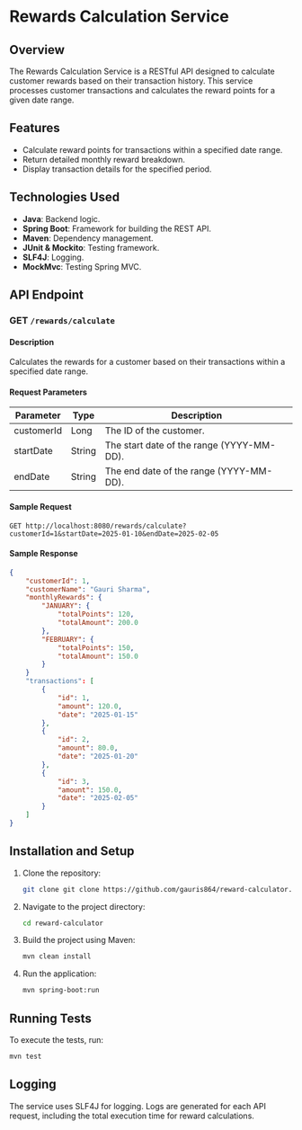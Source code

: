 # Rewards Calculation Service

## Overview
The Rewards Calculation Service is a RESTful API designed to calculate customer rewards based on their transaction history. This service processes customer transactions and calculates the reward points for a given date range.

## Features
- Calculate reward points for transactions within a specified date range.
- Return detailed monthly reward breakdown.
- Display transaction details for the specified period.

## Technologies Used
- **Java**: Backend logic.
- **Spring Boot**: Framework for building the REST API.
- **Maven**: Dependency management.
- **JUnit & Mockito**: Testing framework.
- **SLF4J**: Logging.
- **MockMvc**: Testing Spring MVC.

## API Endpoint
### GET `/rewards/calculate`

#### Description
Calculates the rewards for a customer based on their transactions within a specified date range.

#### Request Parameters
| Parameter   | Type   | Description                          |
|-------------|--------|--------------------------------------|
| customerId  | Long   | The ID of the customer.              |
| startDate   | String | The start date of the range (YYYY-MM-DD). |
| endDate     | String | The end date of the range (YYYY-MM-DD).   |

#### Sample Request
```
GET http://localhost:8080/rewards/calculate?customerId=1&startDate=2025-01-10&endDate=2025-02-05
```

#### Sample Response
```json
{
    "customerId": 1,
    "customerName": "Gauri Sharma",
    "monthlyRewards": {
        "JANUARY": {
            "totalPoints": 120,
            "totalAmount": 200.0
        },
        "FEBRUARY": {
            "totalPoints": 150,
            "totalAmount": 150.0
        }
    }
    "transactions": [
        {
            "id": 1,
            "amount": 120.0,
            "date": "2025-01-15"
        },
        {
            "id": 2,
            "amount": 80.0,
            "date": "2025-01-20"
        },
        {
            "id": 3,
            "amount": 150.0,
            "date": "2025-02-05"
        }
    ]
}
```



## Installation and Setup
1. Clone the repository:
   ```bash
   git clone git clone https://github.com/gauris864/reward-calculator.git
   ```
2. Navigate to the project directory:
   ```bash
   cd reward-calculator
   ```
3. Build the project using Maven:
   ```bash
   mvn clean install
   ```
4. Run the application:
   ```bash
   mvn spring-boot:run
   ```

## Running Tests
To execute the tests, run:
```bash
mvn test
```

## Logging
The service uses SLF4J for logging. Logs are generated for each API request, including the total execution time for reward calculations.


